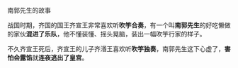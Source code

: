 南郭先生的故事

战国时期，齐国的国王齐宣王非常喜欢听**吹竽合奏**，有一个叫**南郭先生**的好吃懒做的家伙**混进了乐队**，他不懂装懂、摇头晃脑，装出一幅吹竽行家的样子。

不久齐宣王死后，齐宣王的儿子齐湣王喜欢听**吹竽独奏**，南郭先生这下心虚了，**害怕会露馅**就**连夜逃出了皇宫**。